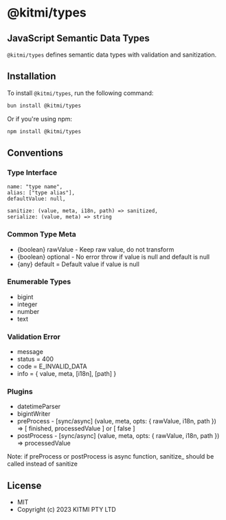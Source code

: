 # @kitmi/types

## JavaScript Semantic Data Types

`@kitmi/types` defines semantic data types with validation and sanitization.

## Installation

To install `@kitmi/types`, run the following command:

```bash
bun install @kitmi/types
```

Or if you're using npm:

```bash
npm install @kitmi/types
```

## Conventions

### Type Interface

```
name: "type name",
alias: ["type alias"],
defaultValue: null,

sanitize: (value, meta, i18n, path) => sanitized,
serialize: (value, meta) => string
```

### Common Type Meta

-   {boolean} rawValue - Keep raw value, do not transform
-   {boolean} optional - No error throw if value is null and default is null
-   {any} default = Default value if value is null

### Enumerable Types

-   bigint
-   integer
-   number
-   text

### Validation Error

-   message
-   status = 400
-   code = E_INVALID_DATA
-   info = { value, meta, [i18n], [path] }

### Plugins

-   datetimeParser
-   bigintWriter
-   preProcess - [sync/async] (value, meta, opts: { rawValue, i18n, path }) => [ finished, processedValue ] or [ false ]
-   postProcess - [sync/async] (value, meta, opts: { rawValue, i18n, path }) => processedValue

Note: if preProcess or postProcess is async function, sanitize_ should be called instead of sanitize

## License
- MIT
- Copyright (c) 2023 KITMI PTY LTD